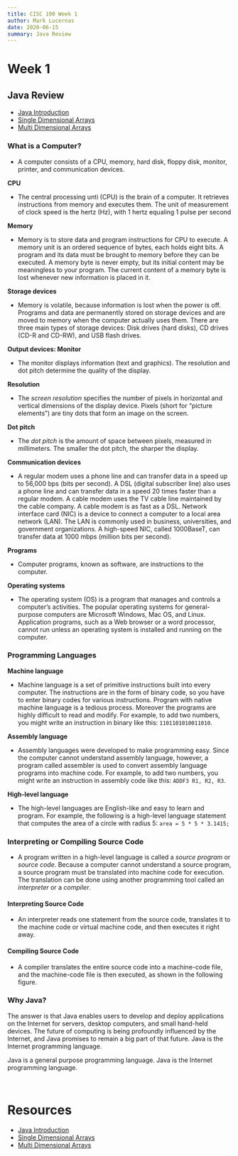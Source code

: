```yaml
---
title: CISC 190 Week 1
author: Mark Lucernas
date: 2020-06-15
summary: Java Review
---
```



# Week 1

## Java Review

  - [Java Introduction](file:../../../../files/summer-2020/CISC-191/week-1/java_intro.ppt)
  - [Single Dimensional Arrays](file:../../../../files/summer-2020/CISC-191/week-1/single_dimensional_arrays.pptx)
  - [Multi Dimensional Arrays](file:../../../../files/summer-2020/CISC-191/week-1/multi_dimensional_arrays.ppt)


### What is a Computer?

  - A computer consists of a CPU, memory, hard disk, floppy disk, monitor,
    printer, and communication devices.


<a name="cpu-term">**CPU**</a>

  - The central processing unti (CPU) is the brain of a computer.  It retrieves
    instructions from memory and executes them. The unit of measurement of clock
    speed is the hertz (Hz), with 1 hertz equaling 1 pulse per second


<a name="memory-term">**Memory**</a>

  - Memory is to store data and program instructions for CPU to execute. A
    memory unit is an ordered sequence of bytes, each holds eight bits. A
    program and its data must be brought to memory before they can be executed.
    A memory byte is never empty, but its initial content may be meaningless to
    your program. The current content of a memory byte is lost whenever new
    information is placed in it.


<a name="storage-devices-term">**Storage devices**</a>

  - Memory is volatile, because information is lost when the power is off.
    Programs and data are permanently stored on storage devices and are moved to
    memory when the computer actually uses them. There are three main types of
    storage devices: Disk drives (hard disks), CD drives (CD-R and CD-RW), and
    USB flash drives.


<a name="output-devices-monitor-term">**Output devices: Monitor**</a>

  - The monitor displays information (text and graphics). The resolution and dot
    pitch determine the quality of the display.


<a name="resolution-term">**Resolution**</a>

  - The _screen resolution_ specifies the number of pixels in horizontal and
    vertical dimensions of the display device. Pixels (short for “picture
    elements”) are tiny dots that form an image on the screen.


<a name="dot-pitch-term">**Dot pitch**</a>

  - The _dot pitch_ is the amount of space between pixels, measured in
    millimeters. The smaller the dot pitch, the sharper the display.


<a name="communication-devices-term">**Communication devices**</a>

  - A regular modem uses a phone line and can transfer data in a speed up to
    56,000 bps (bits per second). A DSL (digital subscriber line) also uses a
    phone line and can transfer data in a speed 20 times faster than a regular
    modem. A cable modem uses the TV cable line maintained by the cable company.
    A cable modem is as fast as a DSL. Network interface card (NIC) is a device
    to connect a computer to a local area network (LAN). The LAN is commonly
    used in business, universities, and government organizations. A high-speed
    NIC, called 1000BaseT, can transfer data at 1000 mbps (million bits per
    second).


<a name="programs-term">**Programs**</a>

  - Computer programs, known as software, are instructions to the computer.


<a name="operating-systems-term">**Operating systems**</a>

  - The operating system (OS) is a program that manages and controls a
    computer’s activities. The popular operating systems for general-purpose
    computers are Microsoft Windows, Mac OS, and Linux. Application programs,
    such as a Web browser or a word processor, cannot run unless an operating
    system is installed and running on the computer.


### Programming Languages

<a name="machine-language-term">**Machine language**</a>

  - Machine language is a set of primitive instructions built into every
    computer. The instructions are in the form of binary code, so you have to
    enter binary codes for various instructions. Program with native machine
    language is a tedious process. Moreover the programs are highly difficult to
    read and modify. For example, to add two numbers, you might write an
    instruction in binary like this: `1101101010011010`.


<a name="assembly-language-term">**Assembly language**</a>

  - Assembly languages were developed to make programming easy. Since the
    computer cannot understand assembly language, however, a program called
    assembler is used to convert assembly language programs into machine code.
    For example, to add two numbers, you might write an instruction in assembly
    code like this: `ADDF3 R1, R2, R3`.


<a name="high-level-language-term">**High-level language**</a>

  - The high-level languages are English-like and easy to learn and program. For
    example, the following is a high-level language statement that computes the
    area of a circle with radius 5: `area = 5 * 5 * 3.1415;`


### Interpreting or Compiling Source Code

  - A program written in a high-level language is called a _source program_ or
    _source code_. Because a computer cannot understand a source program, a
    source program must be translated into machine code for execution. The
    translation can be done using another programming tool called an
    _interpreter_ or a _compiler_.


#### Interpreting Source Code

  - An interpreter reads one statement from the source code, translates it to
    the machine code or virtual machine code, and then executes it right away.


#### Compiling Source Code

  - A compiler translates the entire source code into a machine-code file, and
    the machine-code file is then executed, as shown in the following figure.


### Why Java?

The answer is that Java enables users to develop and deploy applications on the
Internet for servers, desktop computers, and small hand-held devices. The future
of computing is being profoundly influenced by the Internet, and Java promises
to remain a big part of that future. Java is the Internet programming language.

Java is a general purpose programming language.  Java is the Internet
programming language.


<br>

# Resources

  - [Java Introduction](file:../../../../files/summer-2020/CISC-191/week-1/java_intro.ppt)
  - [Single Dimensional Arrays](file:../../../../files/summer-2020/CISC-191/week-1/single_dimensional_arrays.pptx)
  - [Multi Dimensional Arrays](file:../../../../files/summer-2020/CISC-191/week-1/multi_dimensional_arrays.ppt)
